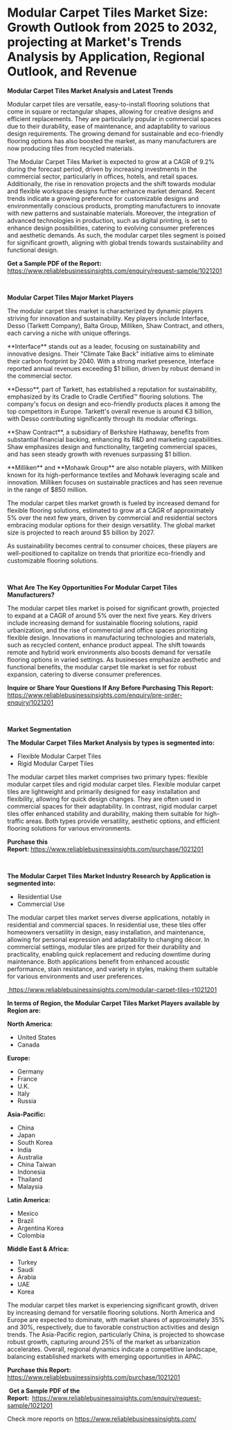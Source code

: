 <p><h1>Modular Carpet Tiles Market Size: Growth Outlook from 2025 to 2032, projecting at Market's Trends Analysis by Application, Regional Outlook, and Revenue</h1></p><p><strong>Modular Carpet Tiles Market Analysis and Latest Trends</strong></p>
<p><p>Modular carpet tiles are versatile, easy-to-install flooring solutions that come in square or rectangular shapes, allowing for creative designs and efficient replacements. They are particularly popular in commercial spaces due to their durability, ease of maintenance, and adaptability to various design requirements. The growing demand for sustainable and eco-friendly flooring options has also boosted the market, as many manufacturers are now producing tiles from recycled materials.</p><p>The Modular Carpet Tiles Market is expected to grow at a CAGR of 9.2% during the forecast period, driven by increasing investments in the commercial sector, particularly in offices, hotels, and retail spaces. Additionally, the rise in renovation projects and the shift towards modular and flexible workspace designs further enhance market demand. Recent trends indicate a growing preference for customizable designs and environmentally conscious products, prompting manufacturers to innovate with new patterns and sustainable materials. Moreover, the integration of advanced technologies in production, such as digital printing, is set to enhance design possibilities, catering to evolving consumer preferences and aesthetic demands. As such, the modular carpet tiles segment is poised for significant growth, aligning with global trends towards sustainability and functional design.</p></p>
<p><strong>Get a Sample PDF of the Report:&nbsp;</strong> <a href="https://www.reliablebusinessinsights.com/enquiry/request-sample/1021201?utm_campaign=2174&utm_medium=2&utm_source=Github&utm_content=ia&utm_term=17022025&utm_id=modular-carpet-tiles">https://www.reliablebusinessinsights.com/enquiry/request-sample/1021201</a></p>
<p>&nbsp;</p>
<p><strong>Modular Carpet Tiles Major Market Players</strong></p>
<p><p>The modular carpet tiles market is characterized by dynamic players striving for innovation and sustainability. Key players include Interface, Desso (Tarkett Company), Balta Group, Milliken, Shaw Contract, and others, each carving a niche with unique offerings.</p><p>**Interface** stands out as a leader, focusing on sustainability and innovative designs. Their "Climate Take Back" initiative aims to eliminate their carbon footprint by 2040. With a strong market presence, Interface reported annual revenues exceeding $1 billion, driven by robust demand in the commercial sector.</p><p>**Desso**, part of Tarkett, has established a reputation for sustainability, emphasized by its Cradle to Cradle Certified™ flooring solutions. The company's focus on design and eco-friendly products places it among the top competitors in Europe. Tarkett's overall revenue is around €3 billion, with Desso contributing significantly through its modular offerings.</p><p>**Shaw Contract**, a subsidiary of Berkshire Hathaway, benefits from substantial financial backing, enhancing its R&D and marketing capabilities. Shaw emphasizes design and functionality, targeting commercial spaces, and has seen steady growth with revenues surpassing $1 billion.</p><p>**Milliken** and **Mohawk Group** are also notable players, with Milliken known for its high-performance textiles and Mohawk leveraging scale and innovation. Milliken focuses on sustainable practices and has seen revenue in the range of $850 million.</p><p>The modular carpet tiles market growth is fueled by increased demand for flexible flooring solutions, estimated to grow at a CAGR of approximately 5% over the next few years, driven by commercial and residential sectors embracing modular options for their design versatility. The global market size is projected to reach around $5 billion by 2027. </p><p>As sustainability becomes central to consumer choices, these players are well-positioned to capitalize on trends that prioritize eco-friendly and customizable flooring solutions.</p></p>
<p>&nbsp;</p>
<p><strong>What Are The Key Opportunities For Modular Carpet Tiles Manufacturers?</strong></p>
<p><p>The modular carpet tiles market is poised for significant growth, projected to expand at a CAGR of around 5% over the next five years. Key drivers include increasing demand for sustainable flooring solutions, rapid urbanization, and the rise of commercial and office spaces prioritizing flexible design. Innovations in manufacturing technologies and materials, such as recycled content, enhance product appeal. The shift towards remote and hybrid work environments also boosts demand for versatile flooring options in varied settings. As businesses emphasize aesthetic and functional benefits, the modular carpet tile market is set for robust expansion, catering to diverse consumer preferences.</p></p>
<p><strong>Inquire or Share Your Questions If Any Before Purchasing This Report:</strong> <a href="https://www.reliablebusinessinsights.com/enquiry/pre-order-enquiry/1021201?utm_campaign=2174&utm_medium=2&utm_source=Github&utm_content=ia&utm_term=17022025&utm_id=modular-carpet-tiles">https://www.reliablebusinessinsights.com/enquiry/pre-order-enquiry/1021201</a></p>
<p>&nbsp;</p>
<p><strong>Market Segmentation</strong></p>
<p><strong>The Modular Carpet Tiles Market Analysis by types is segmented into:</strong></p>
<p><ul><li>Flexible Modular Carpet Tiles</li><li>Rigid Modular Carpet Tiles</li></ul></p>
<p><p>The modular carpet tiles market comprises two primary types: flexible modular carpet tiles and rigid modular carpet tiles. Flexible modular carpet tiles are lightweight and primarily designed for easy installation and flexibility, allowing for quick design changes. They are often used in commercial spaces for their adaptability. In contrast, rigid modular carpet tiles offer enhanced stability and durability, making them suitable for high-traffic areas. Both types provide versatility, aesthetic options, and efficient flooring solutions for various environments.</p></p>
<p><strong>Purchase this Report:&nbsp;</strong><a href="https://www.reliablebusinessinsights.com/purchase/1021201?utm_campaign=2174&utm_medium=2&utm_source=Github&utm_content=ia&utm_term=17022025&utm_id=modular-carpet-tiles">https://www.reliablebusinessinsights.com/purchase/1021201</a></p>
<p>&nbsp;</p>
<p><strong>The Modular Carpet Tiles Market Industry Research by Application is segmented into:</strong></p>
<p><ul><li>Residential Use</li><li>Commercial Use</li></ul></p>
<p><p>The modular carpet tiles market serves diverse applications, notably in residential and commercial spaces. In residential use, these tiles offer homeowners versatility in design, easy installation, and maintenance, allowing for personal expression and adaptability to changing décor. In commercial settings, modular tiles are prized for their durability and practicality, enabling quick replacement and reducing downtime during maintenance. Both applications benefit from enhanced acoustic performance, stain resistance, and variety in styles, making them suitable for various environments and user preferences.</p></p>
<p><a href="https://www.reliablebusinessinsights.com/modular-carpet-tiles-r1021201?utm_campaign=2174&utm_medium=2&utm_source=Github&utm_content=ia&utm_term=17022025&utm_id=modular-carpet-tiles">&nbsp;https://www.reliablebusinessinsights.com/modular-carpet-tiles-r1021201</a></p>
<p><strong>In terms of Region, the Modular Carpet Tiles Market Players available by Region are:</strong></p>
<p>
    <p> <strong> North America: </strong>
        <ul>
            <li>United States</li>
            <li>Canada</li>
        </ul>
        </p> 
    <p> <strong> Europe: </strong>
        <ul>
            <li>Germany</li>
            <li>France</li>
            <li>U.K.</li>
            <li>Italy</li>
            <li>Russia</li>
        </ul>
        </p> 
    <p> <strong> Asia-Pacific: </strong>
        <ul>
            <li>China</li>
            <li>Japan</li>
            <li>South Korea</li>
            <li>India</li>
            <li>Australia</li>
            <li>China Taiwan</li>
            <li>Indonesia</li>
            <li>Thailand</li>
            <li>Malaysia</li>
        </ul>
        </p> 
    <p> <strong> Latin America: </strong>
        <ul>
            <li>Mexico</li>
            <li>Brazil</li>
            <li>Argentina Korea</li>
            <li>Colombia</li>
        </ul>
        </p> 
    <p> <strong> Middle East & Africa: </strong>
        <ul>
            <li>Turkey</li>
            <li>Saudi</li>
            <li>Arabia</li>
            <li>UAE</li>
            <li>Korea</li>
        </ul>
    </p>
    </p>
<p><p>The modular carpet tiles market is experiencing significant growth, driven by increasing demand for versatile flooring solutions. North America and Europe are expected to dominate, with market shares of approximately 35% and 30%, respectively, due to favorable construction activities and design trends. The Asia-Pacific region, particularly China, is projected to showcase robust growth, capturing around 25% of the market as urbanization accelerates. Overall, regional dynamics indicate a competitive landscape, balancing established markets with emerging opportunities in APAC.</p></p>
<p><strong>Purchase this Report: </strong><a href="https://www.reliablebusinessinsights.com/purchase/1021201?utm_campaign=2174&utm_medium=2&utm_source=Github&utm_content=ia&utm_term=17022025&utm_id=modular-carpet-tiles">https://www.reliablebusinessinsights.com/purchase/1021201</a></p>
<p>&nbsp;<strong>Get a Sample PDF of the Report:&nbsp;&nbsp;</strong><a href="https://www.reliablebusinessinsights.com/enquiry/request-sample/1021201?utm_campaign=2174&utm_medium=2&utm_source=Github&utm_content=ia&utm_term=17022025&utm_id=modular-carpet-tiles">https://www.reliablebusinessinsights.com/enquiry/request-sample/1021201</a></p>
<p><strong></strong></p>
<p>Check more reports on <a href="https://www.reliablebusinessinsights.com/?utm_campaign=2174&utm_medium=2&utm_source=Github&utm_content=ia&utm_term=17022025&utm_id=modular-carpet-tiles">https://www.reliablebusinessinsights.com/</a></p>